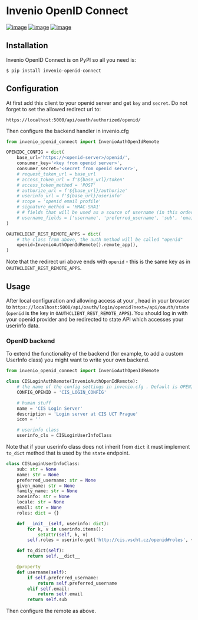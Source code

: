 # Invenio OpenID Connect

[![image][]][1]
[![image][2]][3] <!-- [![image][4]][5] -->
[![image][6]][7]


## Installation

Invenio OpenID Connect is on PyPI so all you need is:

``` console
$ pip install invenio-openid-connect
```

## Configuration

At first add this client to your openid server and get ``key`` and ``secret``.
Do not forget to set the allowed redirect url to:

``https://localhost:5000/api/oauth/authorized/openid/``

Then configure the backend handler in invenio.cfg

```python
from invenio_openid_connect import InvenioAuthOpenIdRemote

OPENIDC_CONFIG = dict(
    base_url='https://<openid-server>/openid/',
    consumer_key='<key from openid server>',
    consumer_secret='<secret from openid server>',
    # request_token_url = base_url
    # access_token_url = f'${base_url}/token'
    # access_token_method = 'POST'
    # authorize_url = f'${base_url}/authorize'
    # userinfo_url = f'${base_url}/userinfo'
    # scope = 'openid email profile'
    # signature_method = 'HMAC-SHA1'
    # # fields that will be used as a source of username (in this order, first field with value wins)
    # username_fields = ['username', 'preferred_username', 'sub', 'email']
)

OAUTHCLIENT_REST_REMOTE_APPS = dict(
    # the class from above, the auth method will be called "openid"
    openid=InvenioAuthOpenIdRemote().remote_app(),
)
```

Note that the redirect uri above ends with ``openid`` - this is the same key as in ``OAUTHCLIENT_REST_REMOTE_APPS``.

## Usage

After local configuration and allowing access at your , head in your browser to ``https://localhost:5000/api/oauth/login/openid?next=/api/oauth/state``
(``openid`` is the key in ``OAUTHCLIENT_REST_REMOTE_APPS``). You should log in with your openid provider and be redirected to state
API which accesses your userinfo data.

### OpenID backend

To extend the functionality of the backend (for example, to add a custom UserInfo class) you might want to write your own backend.

```python
from invenio_openid_connect import InvenioAuthOpenIdRemote

class CISLoginAuthRemote(InvenioAuthOpenIdRemote):
    # the name of the config settings in invenio.cfg . Default is OPENIDC_CONFIG
    CONFIG_OPENID = 'CIS_LOGIN_CONFIG'

    # human stuff
    name = 'CIS Login Server'
    description = 'Login server at CIS UCT Prague'
    icon = ''

    # userinfo class
    userinfo_cls = CISLoginUserInfoClass
```

Note that if your userinfo class does not inherit from ``dict`` it must implement ``to_dict`` method that is used
by the ``state`` endpoint.

```python
class CISLoginUserInfoClass:
    sub: str = None
    name: str = None
    preferred_username: str = None
    given_name: str = None
    family_name: str = None
    zoneinfo: str = None
    locale: str = None
    email: str = None
    roles: dict = {}

    def __init__(self, userinfo: dict):
        for k, v in userinfo.items():
            setattr(self, k, v)
        self.roles = userinfo.get('http://cis.vscht.cz/openid#roles', {})

    def to_dict(self):
        return self.__dict__

    @property
    def username(self):
        if self.preferred_username:
            return self.preferred_username
        elif self.email:
            return self.email
        return self.sub
```

Then configure the remote as above.


  [image]: https://img.shields.io/github/license/oarepo/invenio-openid-connect.svg
  [1]: https://github.com/oarepo/invenio-openid-connect/blob/master/LICENSE
  [2]: https://img.shields.io/travis/oarepo/invenio-openid-connect.svg
  [3]: https://travis-ci.com/oarepo/invenio-openid-connect
  [4]: https://img.shields.io/coveralls/oarepo/oarepo-openid-connect.svg
  [5]: https://coveralls.io/r/oarepo/invenio-openid-connect
  [6]: https://img.shields.io/pypi/v/invenio-openid-connect.svg
  [7]: https://pypi.org/pypi/invenio-openid-connect
